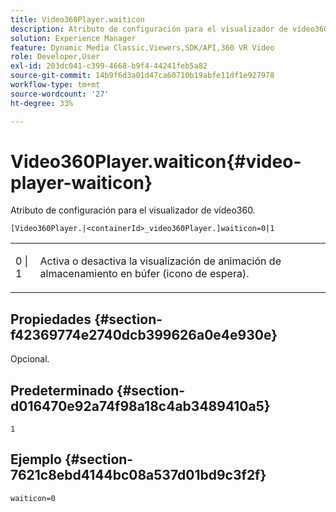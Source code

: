 ```yaml
---
title: Video360Player.waiticon
description: Atributo de configuración para el visualizador de vídeo360.
solution: Experience Manager
feature: Dynamic Media Classic,Viewers,SDK/API,360 VR Video
role: Developer,User
exl-id: 203dc041-c399-4668-b9f4-44241feb5a82
source-git-commit: 14b9f6d3a01d47ca60710b19abfe11df1e927978
workflow-type: tm+mt
source-wordcount: '27'
ht-degree: 33%

---
```


# Video360Player.waiticon{#video-player-waiticon}

Atributo de configuración para el visualizador de vídeo360.

`[Video360Player.|<containerId>_video360Player.]waiticon=0|1`

<table id="table_C616483932C2482CA9794DDD7313FD7C"> 
 <tbody> 
  <tr> 
   <td colname="col1"> <p> <span class="codeph"> 0 | 1</span> </p> </td> 
   <td colname="col2"> <p> Activa o desactiva la visualización de animación de almacenamiento en búfer (icono de espera). </p> </td> 
  </tr> 
 </tbody> 
</table>

## Propiedades {#section-f42369774e2740dcb399626a0e4e930e}

Opcional.

## Predeterminado {#section-d016470e92a74f98a18c4ab3489410a5}

`1`

## Ejemplo {#section-7621c8ebd4144bc08a537d01bd9c3f2f}

```
waiticon=0
```
